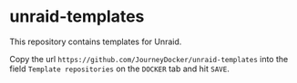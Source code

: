 # unraid-templates

This repository contains templates for Unraid.

Copy the url `https://github.com/JourneyDocker/unraid-templates` into the field `Template repositories` on the `DOCKER` tab and hit `SAVE`.
